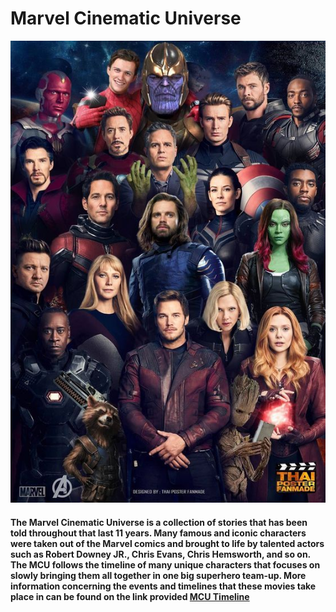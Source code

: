 # Marvel Cinematic Universe

![MCU](mcu.jpg "MCU Characters")

#### The Marvel Cinematic Universe is a collection of stories that has been told throughout that last 11 years. Many famous and iconic characters were taken out of the Marvel comics and brought to life by talented actors such as Robert Downey JR., Chris Evans, Chris Hemsworth, and so on. The MCU follows the timeline of many unique characters that focuses on slowly bringing them all together in one big superhero team-up. More information concerning the events and timelines that these movies take place in can be found on the link provided [MCU Timeline](https://www.pocket-lint.com/tv/news/disney/147514-mcu-timeline-best-marvel-movie-show-viewing-order)
